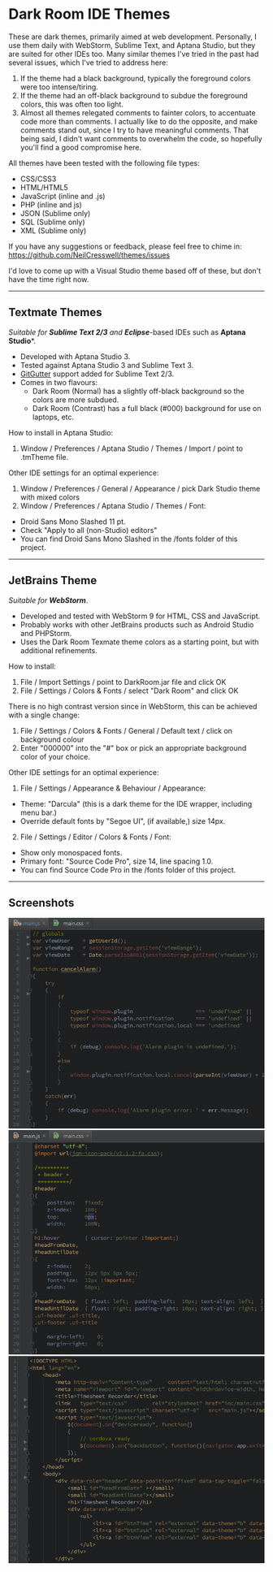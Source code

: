 Dark Room IDE Themes
====================

These are dark themes, primarily aimed at web development. Personally, I use them daily with WebStorm, Sublime Text, and Aptana Studio, but they are suited for other IDEs too. Many similar themes I've tried in the past had several issues, which I've tried to address here:

1. If the theme had a black background, typically the foreground colors were too intense/tiring.
2. If the theme had an off-black background to subdue the foreground colors, this was often too light.
3. Almost all themes relegated comments to fainter colors, to accentuate code more than comments.
   I actually like to do the opposite, and make comments stand out, since I try to have meaningful comments.
   That being said, I didn't want comments to overwhelm the code, so hopefully you'll find a good compromise here.

All themes have been tested with the following file types:

* CSS/CSS3
* HTML/HTML5
* JavaScript (inline and .js)
* PHP (inline and js)
* JSON (Sublime only)
* SQL (Sublime only)
* XML (Sublime only)

If you have any suggestions or feedback, please feel free to chime in:
https://github.com/NeilCresswell/themes/issues

I'd love to come up with a Visual Studio theme based off of these, but don't have the time right now.

---

Textmate Themes
---------------

*Suitable for **Sublime Text 2/3*** *and **Eclipse***-based IDEs such as **Aptana Studio***.

* Developed with Aptana Studio 3.
* Tested against Aptana Studio 3 and Sublime Text 3.
* [GitGutter](https://github.com/jisaacks/GitGutter) support added for Sublime Text 2/3.
* Comes in two flavours:
  * Dark Room (Normal) has a slightly off-black background so the colors are more subdued.
  * Dark Room (Contrast) has a full black (#000) background for use on laptops, etc.

How to install in Aptana Studio:

1. Window / Preferences / Aptana Studio / Themes / Import / point to .tmTheme file.

Other IDE settings for an optimal experience:

1. Window / Preferences / General / Appearance / pick Dark Studio theme with mixed colors
2. Window / Preferences / Aptana Studio / Themes / Font:
  * Droid Sans Mono Slashed 11 pt.
  * Check "Apply to all (non-Studio) editors"
  * You can find Droid Sans Mono Slashed in the /fonts folder of this project.

---

JetBrains Theme
---------------

*Suitable for **WebStorm***.

* Developed and tested with WebStorm 9 for HTML, CSS and JavaScript.
* Probably works with other JetBrains products such as Android Studio and PHPStorm.
* Uses the Dark Room Texmate theme colors as a starting point, but with additional refinements.

How to install:

1. File / Import Settings / point to DarkRoom.jar file and click OK
2. File / Settings / Colors & Fonts / select "Dark Room" and click OK

There is no high contrast version since in WebStorm, this can be achieved with a single change:

1. File / Settings / Colors & Fonts / General / Default text / click on background colour
2. Enter "000000" into the "#" box or pick an appropriate background color of your choice.

Other IDE settings for an optimal experience:

1. File / Settings / Appearance & Behaviour / Appearance:
  * Theme: "Darcula" (this is a dark theme for the IDE wrapper, including menu bar.)
  * Override default fonts by "Segoe UI", (if available,) size 14px.
2. File / Settings / Editor / Colors & Fonts / Font:
  * Show only monospaced fonts.
  * Primary font: "Source Code Pro", size 14, line spacing 1.0.
  * You can find Source Code Pro in the /fonts folder of this project.

---

Screenshots
-----------

![WebStorm Screenshot](/jetbrains/screenshots/js.png?raw=true "Dark Room (Normal) - JavaScript File")
![WebStorm Screenshot](/jetbrains/screenshots/css.png?raw=true "Dark Room (Normal) - CSS File")
![WebStorm Screenshot](/jetbrains/screenshots/html.png?raw=true "Dark Room (Normal) - HTML File")

